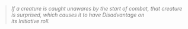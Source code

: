 > *<span style="color:rgb(125, 125, 125)">If a creature is caught unawares by the start of combat, that creature is surprised, which causes it to have Disadvantage on its Initiative roll.</span>*